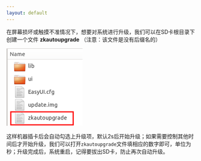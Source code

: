 ```yaml
---
layout: default
---
```


在屏幕损坏或触摸不准情况下，想要对系统进行升级，我们可以在SD卡根目录下创建一个文件
**zkautoupgrade** （注意：该文件是没有后缀名的）  

![](images/Screenshotfrom2018-06-07195801.png)

这样机器插卡后会自动勾选上升级项，默认2s后开始升级；如果需要控制其他时间后才开始升级，我们可以打开`zkautoupgrade`文件填相应的数字即可，单位为秒；升级完成后，系统重启，记得要拔出SD卡，防止再次自动升级。